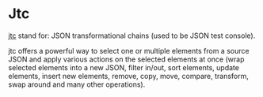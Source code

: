 # Jtc

[jtc](https://github.com/ldn-softdev/jtc) stand for: JSON transformational chains (used to be JSON test console).

jtc offers a powerful way to select one or multiple elements from a source JSON and apply various actions on the selected elements at once (wrap selected elements into a new JSON, filter in/out, sort elements, update elements, insert new elements, remove, copy, move, compare, transform, swap around and many other operations).

